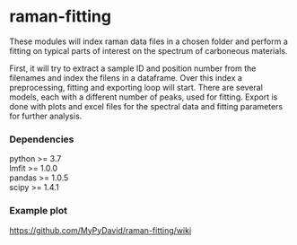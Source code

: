 # raman-fitting
These modules will index raman data files in a chosen folder and perform a fitting on typical parts of interest on the spectrum of carboneous materials.

First, it will try to extract a sample ID and position number from the filenames and index the filens in a dataframe. Over this index a preprocessing, fitting and exporting loop will start.
There are several models, each with a different number of peaks, used for fitting. Export is done with plots and excel files for the spectral data and fitting parameters for further analysis.

### Dependencies
python >= 3.7  
lmfit >= 1.0.0  
pandas >= 1.0.5  
scipy >= 1.4.1

### Example plot

https://github.com/MyPyDavid/raman-fitting/wiki
